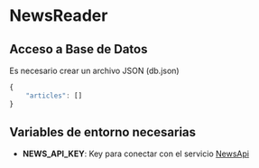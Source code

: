 # NewsReader

## Acceso a Base de Datos

Es necesario crear un archivo JSON (db.json)

```js
{
    "articles": []
}
```

## Variables de entorno necesarias

- **NEWS_API_KEY**: Key para conectar con el servicio [NewsApi](https://newsapi.org/)